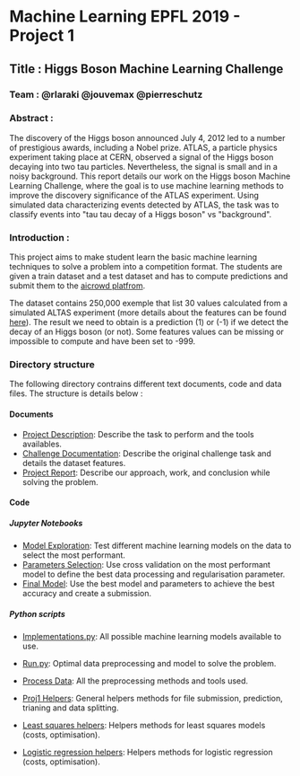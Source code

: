 # Machine Learning EPFL 2019 - Project 1

## Title : Higgs Boson Machine Learning Challenge

### Team : @rlaraki @jouvemax @pierreschutz

### Abstract :

The discovery of the Higgs boson announced July 4, 2012 led to a number of prestigious awards, including a Nobel prize.
ATLAS, a particle physics experiment taking place at CERN, observed a signal of the Higgs boson decaying into two tau particles. 
Nevertheless, the signal is small and in a noisy background. This report details our work on the Higgs
boson Machine Learning Challenge, where the goal is to use machine learning methods to improve the
discovery significance of the ATLAS experiment. Using simulated data characterizing events detected by ATLAS,
the task was to classify events into "tau tau decay of a Higgs boson" vs "background".

### Introduction :

This project aims to make student learn the basic machine learning techniques to solve a problem into a competition format.
The students are given a train dataset and a test dataset and has to compute predictions and submit them to the
[aicrowd platfrom](https://www.aicrowd.com/challenges/epfl-machine-learning-higgs-2019).

The dataset contains 250,000 exemple that list 30 values calculated from a simulated ALTAS experiment
(more details about the features can be found [here](https://higgsml.lal.in2p3.fr/files/2014/04/documentation_v1.8.pdf)).
The result we need to obtain is a prediction (1) or (-1) if we detect the decay of an Higgs boson (or not).
Some features values can be missing or impossible to compute and have been set to -999.

### Directory structure

The following directory contrains different text documents, code and data files. The structure is details below :

#### Documents

- [Project Description](project1_description.pdf): Describe the task to perform and the tools availables.
- [Challenge Documentation](documentation_v1.8.pdf): Describe the original challenge task and details the dataset features.
- [Project Report](project1_report.pdf): Describe our approach, work, and conclusion while solving the problem.

#### Code

##### Jupyter Notebooks
- [Model Exploration](./scripts/model_exploration.ipynb): Test different machine learning models on the data to select the most performant.
- [Parameters Selection](./scripts/params_selection.ipynb): Use cross validation on the most performant model to define the best data processing and regularisation parameter.
- [Final Model](./scripts/final_model.ipynb): Use the best model and parameters to achieve the best accuracy and create a submission.

##### Python scripts

- [Implementations.py](./scripts/implementations.py): All possible machine learning models available to use.
- [Run.py](./scripts/run.py): Optimal data preprocessing and model to solve the problem.


- [Process Data](./scripts/process_data.py): All the preprocessing methods and tools used.
- [Proj1 Helpers](./scripts/proj1_helpers.py): General helpers methods for file submission, prediction, trianing and data splitting.
- [Least squares helpers](./scripts/least_squares_helpers.py): Helpers methods for least squares models (costs, optimisation).
- [Logistic regression helpers](./scripts/logistic_regression_helpers.py): Helpers methods for logistic regression (costs, optimisation).
